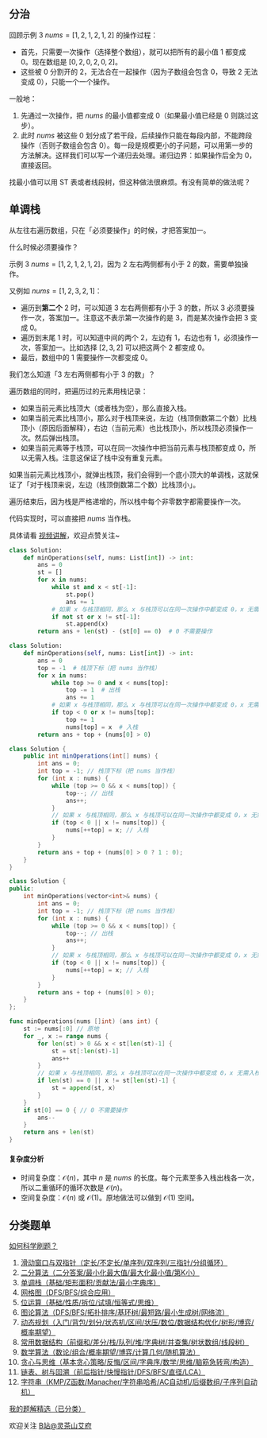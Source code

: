 ## 分治

回顾示例 3 $\textit{nums}=[1,2,1,2,1,2]$ 的操作过程：

- 首先，只需要一次操作（选择整个数组），就可以把所有的最小值 $1$ 都变成 $0$。现在数组是 $[0,2,0,2,0,2]$。
- 这些被 $0$ 分割开的 $2$，无法合在一起操作（因为子数组会包含 $0$，导致 $2$ 无法变成 $0$），只能一个一个操作。

一般地：

1. 先通过一次操作，把 $\textit{nums}$ 的最小值都变成 $0$（如果最小值已经是 $0$ 则跳过这步）。
2. 此时 $\textit{nums}$ 被这些 $0$ 划分成了若干段，后续操作只能在每段内部，不能跨段操作（否则子数组会包含 $0$）。每一段是规模更小的子问题，可以用第一步的方法解决。这样我们可以写一个递归去处理。递归边界：如果操作后全为 $0$，直接返回。

找最小值可以用 ST 表或者线段树，但这种做法很麻烦。有没有简单的做法呢？

## 单调栈

从左往右遍历数组，只在「必须要操作」的时候，才把答案加一。

什么时候必须要操作？

示例 3 $\textit{nums}=[1,2,1,2,1,2]$，因为 $2$ 左右两侧都有小于 $2$ 的数，需要单独操作。

又例如 $\textit{nums}=[1,2,3,2,1]$：

- 遍历到**第二个** $2$ 时，可以知道 $3$ 左右两侧都有小于 $3$ 的数，所以 $3$ 必须要操作一次，答案加一。注意这不表示第一次操作的是 $3$，而是某次操作会把 $3$ 变成 $0$。
- 遍历到末尾 $1$ 时，可以知道中间的两个 $2$，左边有 $1$，右边也有 $1$，必须操作一次，答案加一。比如选择 $[2,3,2]$ 可以把这两个 $2$ 都变成 $0$。
- 最后，数组中的 $1$ 需要操作一次都变成 $0$。

我们怎么知道「$3$ 左右两侧都有小于 $3$ 的数」？

遍历数组的同时，把遍历过的元素用栈记录：

- 如果当前元素比栈顶大（或者栈为空），那么直接入栈。
- 如果当前元素比栈顶小，那么对于栈顶来说，左边（栈顶倒数第二个数）比栈顶小（原因后面解释），右边（当前元素）也比栈顶小，所以栈顶必须操作一次。然后弹出栈顶。
- 如果当前元素等于栈顶，可以在同一次操作中把当前元素与栈顶都变成 $0$，所以无需入栈。注意这保证了栈中没有重复元素。

如果当前元素比栈顶小，就弹出栈顶，我们会得到一个底小顶大的单调栈，这就保证了「对于栈顶来说，左边（栈顶倒数第二个数）比栈顶小」。

遍历结束后，因为栈是严格递增的，所以栈中每个非零数字都需要操作一次。

代码实现时，可以直接把 $\textit{nums}$ 当作栈。

具体请看 [视频讲解](https://www.bilibili.com/video/BV1m7EuzqEqr/?t=2m47s)，欢迎点赞关注~

```py [sol-Python3]
class Solution:
    def minOperations(self, nums: List[int]) -> int:
        ans = 0
        st = []
        for x in nums:
            while st and x < st[-1]:
                st.pop()
                ans += 1
            # 如果 x 与栈顶相同，那么 x 与栈顶可以在同一次操作中都变成 0，x 无需入栈
            if not st or x != st[-1]:
                st.append(x)
        return ans + len(st) - (st[0] == 0)  # 0 不需要操作
```

```py [sol-Python3 原地]
class Solution:
    def minOperations(self, nums: List[int]) -> int:
        ans = 0
        top = -1  # 栈顶下标（把 nums 当作栈）
        for x in nums:
            while top >= 0 and x < nums[top]:
                top -= 1  # 出栈
                ans += 1
            # 如果 x 与栈顶相同，那么 x 与栈顶可以在同一次操作中都变成 0，x 无需入栈
            if top < 0 or x != nums[top]:
                top += 1
                nums[top] = x  # 入栈
        return ans + top + (nums[0] > 0)
```

```java [sol-Java]
class Solution {
    public int minOperations(int[] nums) {
        int ans = 0;
        int top = -1; // 栈顶下标（把 nums 当作栈）
        for (int x : nums) {
            while (top >= 0 && x < nums[top]) {
                top--; // 出栈
                ans++;
            }
            // 如果 x 与栈顶相同，那么 x 与栈顶可以在同一次操作中都变成 0，x 无需入栈
            if (top < 0 || x != nums[top]) {
                nums[++top] = x; // 入栈
            }
        }
        return ans + top + (nums[0] > 0 ? 1 : 0);
    }
}
```

```cpp [sol-C++]
class Solution {
public:
    int minOperations(vector<int>& nums) {
        int ans = 0;
        int top = -1; // 栈顶下标（把 nums 当作栈）
        for (int x : nums) {
            while (top >= 0 && x < nums[top]) {
                top--; // 出栈
                ans++;
            }
            // 如果 x 与栈顶相同，那么 x 与栈顶可以在同一次操作中都变成 0，x 无需入栈
            if (top < 0 || x != nums[top]) {
                nums[++top] = x; // 入栈
            }
        }
        return ans + top + (nums[0] > 0);
    }
};
```

```go [sol-Go]
func minOperations(nums []int) (ans int) {
	st := nums[:0] // 原地
	for _, x := range nums {
		for len(st) > 0 && x < st[len(st)-1] {
			st = st[:len(st)-1]
			ans++
		}
		// 如果 x 与栈顶相同，那么 x 与栈顶可以在同一次操作中都变成 0，x 无需入栈
		if len(st) == 0 || x != st[len(st)-1] {
			st = append(st, x)
		}
	}
	if st[0] == 0 { // 0 不需要操作
		ans--
	}
	return ans + len(st)
}
```

#### 复杂度分析

- 时间复杂度：$\mathcal{O}(n)$，其中 $n$ 是 $\textit{nums}$ 的长度。每个元素至多入栈出栈各一次，所以二重循环的循环次数是 $\mathcal{O}(n)$。
- 空间复杂度：$\mathcal{O}(n)$ 或 $\mathcal{O}(1)$。原地做法可以做到 $\mathcal{O}(1)$ 空间。

## 分类题单

[如何科学刷题？](https://leetcode.cn/circle/discuss/RvFUtj/)

1. [滑动窗口与双指针（定长/不定长/单序列/双序列/三指针/分组循环）](https://leetcode.cn/circle/discuss/0viNMK/)
2. [二分算法（二分答案/最小化最大值/最大化最小值/第K小）](https://leetcode.cn/circle/discuss/SqopEo/)
3. [单调栈（基础/矩形面积/贡献法/最小字典序）](https://leetcode.cn/circle/discuss/9oZFK9/)
4. [网格图（DFS/BFS/综合应用）](https://leetcode.cn/circle/discuss/YiXPXW/)
5. [位运算（基础/性质/拆位/试填/恒等式/思维）](https://leetcode.cn/circle/discuss/dHn9Vk/)
6. [图论算法（DFS/BFS/拓扑排序/基环树/最短路/最小生成树/网络流）](https://leetcode.cn/circle/discuss/01LUak/)
7. [动态规划（入门/背包/划分/状态机/区间/状压/数位/数据结构优化/树形/博弈/概率期望）](https://leetcode.cn/circle/discuss/tXLS3i/)
8. [常用数据结构（前缀和/差分/栈/队列/堆/字典树/并查集/树状数组/线段树）](https://leetcode.cn/circle/discuss/mOr1u6/)
9. [数学算法（数论/组合/概率期望/博弈/计算几何/随机算法）](https://leetcode.cn/circle/discuss/IYT3ss/)
10. [贪心与思维（基本贪心策略/反悔/区间/字典序/数学/思维/脑筋急转弯/构造）](https://leetcode.cn/circle/discuss/g6KTKL/)
11. [链表、树与回溯（前后指针/快慢指针/DFS/BFS/直径/LCA）](https://leetcode.cn/circle/discuss/K0n2gO/)
12. [字符串（KMP/Z函数/Manacher/字符串哈希/AC自动机/后缀数组/子序列自动机）](https://leetcode.cn/circle/discuss/SJFwQI/)

[我的题解精选（已分类）](https://github.com/EndlessCheng/codeforces-go/blob/master/leetcode/SOLUTIONS.md)

欢迎关注 [B站@灵茶山艾府](https://space.bilibili.com/206214)
